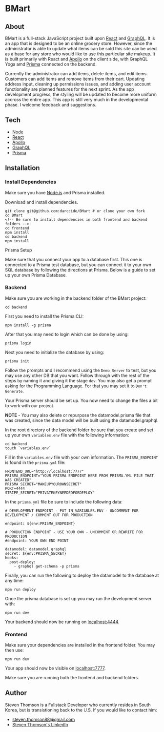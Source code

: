 # BMart

## About
BMart is a full-stack JavaScript project built upon [React](https://reactjs.org/) and [GraphQL](https://graphql.org/). It is an app that is designed to be an online grocery store. However, since the administrator is able to update what items can be sold this site can be used as a base for any store who would like to use this particular site makeup. It is built primarily with React and [Apollo](https://www.apollographql.com/docs/react/) on the client side, with GraphQL Yoga amd [Prisma](https://www.prisma.io/) connected on the backend.

Currently the administrator can add items, delete items, and edit items. Customers can add items and remove items from their cart. Updating address input, cleaning up permissions issues, and adding user account functionality are planned features for the next sprint. As the app development progress, the styling will be updated to become more uniform accross the entire app. This app is still very much in the developmental phase. I welcome feedback and suggestions.

## Tech
 * [Node](https://nodejs.org/en/)
 * [React](https://reactjs.org/) 
 * [Apollo](https://www.apollographql.com/docs/react/) 
 * [GraphQL](https://graphql.org/)
 * [Prisma](https://www.prisma.io/)

## Installation

### Install Dependencies

Make sure you have [Node.js](https://github.com/nodejs/node) and Prisma installed.

Download and install dependencies.

```
git clone git@github.com:darccide/BMart # or clone your own fork
cd BMart
<!-- Be sure to install dependencies in both frontend and backend folders -->
cd frontend
npm install
cd backend
npm install
```

Prisma Setup

Make sure that you connect your app to a database first. This one is connected to a Prisma test database, but you can connect it to your own SQL database by following the directions at Prisma. Below is a guide to set up your own Prisma Database.

### Backend

Make sure you are working in the backend folder of the BMart project:

`cd backend`

First you need to install the Prisma CLI:

`npm install -g prisma`

After that you may need to login which can be done by using:

`prisma login`

Next you need to initialize the database by using:

`prisma init`

Follow the prompts and I recommend using the `Demo Server` to test, but you may use any other DB that you want. Follow through with the rest of the steps by naming it and giving it the stage `dev`. You may also get a prompt asking for the Programming Language. For that you may set it to `Don't Generate`.

Your Prisma server should be set up. You now need to change the files a bit to work with our project.

**NOTE** - You may also delete or repurpose the datamodel.prisma file that was created, since the data model will be built using the datamodel.graphql. 

In the root directory of the backend folder be sure that you create and set up your own `variables.env` file with the following information:

```
cd backend
touch `variables.env`
```

Fill in the `variables.env` file with your own information. The `PRISMA_ENDPOINT` is found in the `prisma.yml` file:

```
FRONTEND_URL="http://localhost:7777"
PRISMA_ENDPOINT="YOUR PRISMA ENDPOINT HERE FROM PRISMA.YML FILE THAT WAS CREATED"
PRISMA_SECRET="MAKEUPYOUROWNSECRET"
PORT=4444
STRIPE_SECRET="PRIVATEKEYNEEDEDFORDEPLOY"
```

In the `prisma.yml` file be sure to include the following data:

```
# DEVELOPMENT ENDPOINT - PUT IN VARIABLES.ENV - UNCOMMENT FOR DEVELOPMENT / COMMENT OUT FOR PRODUCTION

endpoint: ${env:PRISMA_ENDPOINT}

# PRODUCTION ENDPOINT - USE YOUR OWN - UNCOMMENT OR REWRITE FOR PRODUCTION
#endpoint: YOUR OWN END POINT

datamodel: datamodel.graphql
secret: ${env:PRISMA_SECRET}
hooks:
  post-deploy:
    - graphql get-schema -p prisma
```

Finally, you can run the following to deploy the datamodel to the database at any time:

```
npm run deploy
```

Once the prisma database is set up you may run the development server with:

```
npm run dev
```

Your backend should now be running on [localhost:4444](localhost:4444).

### Frontend

Make sure your dependencies are installed in the frontend folder. You may then use:

```
npm run dev
```

Your app should now be visible on [localhost:7777](localhost:7777).

Make sure you are running both the frontend and backend folders.

## Author
Steven Thomson is a Fullstack Developer who currently resides in South Korea, but is transistioning back to the U.S. If you would like to contact him:

 * steven.thomson88@gmail.com
 * [Steven Thomson's LinkedIn](https://www.linkedin.com/in/steventhomson1988/)

